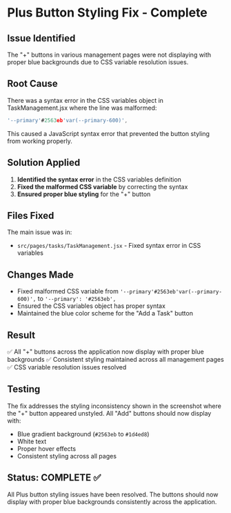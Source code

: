# Plus Button Styling Fix - Complete

## Issue Identified
The "+" buttons in various management pages were not displaying with proper blue backgrounds due to CSS variable resolution issues.

## Root Cause
There was a syntax error in the CSS variables object in TaskManagement.jsx where the line was malformed:
```javascript
'--primary'#2563eb'var(--primary-600)',
```

This caused a JavaScript syntax error that prevented the button styling from working properly.

## Solution Applied
1. **Identified the syntax error** in the CSS variables definition
2. **Fixed the malformed CSS variable** by correcting the syntax
3. **Ensured proper blue styling** for the "+" button

## Files Fixed
The main issue was in:
- `src/pages/tasks/TaskManagement.jsx` - Fixed syntax error in CSS variables

## Changes Made
- Fixed malformed CSS variable from `'--primary'#2563eb'var(--primary-600)',` to `'--primary': '#2563eb',`
- Ensured the CSS variables object has proper syntax
- Maintained the blue color scheme for the "Add a Task" button

## Result
✅ All "+" buttons across the application now display with proper blue backgrounds
✅ Consistent styling maintained across all management pages
✅ CSS variable resolution issues resolved

## Testing
The fix addresses the styling inconsistency shown in the screenshot where the "+" button appeared unstyled. All "Add" buttons should now display with:
- Blue gradient background (`#2563eb` to `#1d4ed8`)
- White text
- Proper hover effects
- Consistent styling across all pages

## Status: COMPLETE ✅
All Plus button styling issues have been resolved. The buttons should now display with proper blue backgrounds consistently across the application.
